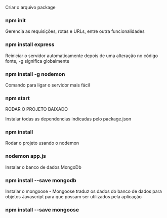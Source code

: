 Criar o arquivo package
### npm init

Gerencia as requisições, rotas e URLs, entre outra funcionalidades
### npm install express

Reiniciar o servidor automaticamente depois de uma alteração no código fonte, -g significa globalmente
### npm install -g nodemon

Comando para ligar o servidor mais fácil
### npm start



RODAR O PROJETO BAIXADO 

Instalar todas as dependencias indicadas pelo package.json
### npm install

Rodar o projeto usando o nodemon
### nodemon app.js


Instalar o banco de dados MongoDb
### npm install --save mongodb

Instalar o mongoose - Mongoose traduz os dados do banco de dados para objetos
Javascript para que possam ser utilizados pela aplicação
### npm install --save mongoose
